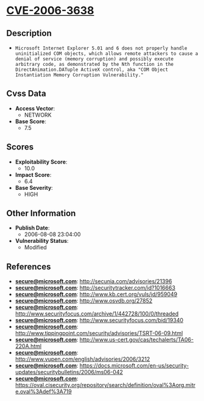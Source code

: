 
# [CVE-2006-3638](https://cve.mitre.org/cgi-bin/cvename.cgi?name=CVE-2006-3638)

## Description

- `Microsoft Internet Explorer 5.01 and 6 does not properly handle uninitialized COM objects, which allows remote attackers to cause a denial of service (memory corruption) and possibly execute arbitrary code, as demonstrated by the Nth function in the DirectAnimation.DATuple ActiveX control, aka "COM Object Instantiation Memory Corruption Vulnerability."`

## Cvss Data

- **Access Vector**:
  - NETWORK
- **Base Score**:
  - 7.5

## Scores

- **Exploitability Score**:
  - 10.0
- **Impact Score**:
  - 6.4
- **Base Severity**:
  - HIGH

## Other Information

- **Publish Date**:
  - 2006-08-08 23:04:00
- **Vulnerability Status**:
  - Modified

## References

- **secure@microsoft.com**: http://secunia.com/advisories/21396
- **secure@microsoft.com**: http://securitytracker.com/id?1016663
- **secure@microsoft.com**: http://www.kb.cert.org/vuls/id/959049
- **secure@microsoft.com**: http://www.osvdb.org/27852
- **secure@microsoft.com**: http://www.securityfocus.com/archive/1/442728/100/0/threaded
- **secure@microsoft.com**: http://www.securityfocus.com/bid/19340
- **secure@microsoft.com**: http://www.tippingpoint.com/security/advisories/TSRT-06-09.html
- **secure@microsoft.com**: http://www.us-cert.gov/cas/techalerts/TA06-220A.html
- **secure@microsoft.com**: http://www.vupen.com/english/advisories/2006/3212
- **secure@microsoft.com**: https://docs.microsoft.com/en-us/security-updates/securitybulletins/2006/ms06-042
- **secure@microsoft.com**: https://oval.cisecurity.org/repository/search/definition/oval%3Aorg.mitre.oval%3Adef%3A719
